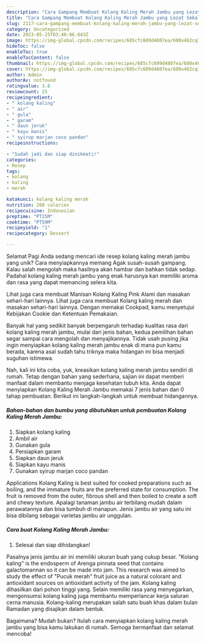 ```yaml
---
description: "Cara Gampang Membuat Kolang Kaling Merah Jambu yang Lezat Sekali, Lezat"
title: "Cara Gampang Membuat Kolang Kaling Merah Jambu yang Lezat Sekali, Lezat"
slug: 2117-cara-gampang-membuat-kolang-kaling-merah-jambu-yang-lezat-sekali-lezat
category: Uncategorized
date: 2023-05-25T03:40:06.643Z
image: https://img-global.cpcdn.com/recipes/685cfc609d4807ea/680x482cq70/kolang-kaling-merah-jambu-foto-resep-utama.jpg
hideToc: false
enableToc: true
enableTocContent: false
thumbnail: https://img-global.cpcdn.com/recipes/685cfc609d4807ea/680x482cq70/kolang-kaling-merah-jambu-foto-resep-utama.jpg
cover: https://img-global.cpcdn.com/recipes/685cfc609d4807ea/680x482cq70/kolang-kaling-merah-jambu-foto-resep-utama.jpg
author: Admin
authorAv: notfound
ratingvalue: 3.8
reviewcount: 25
recipeingredient:
- " kolang kaling"
- " air"
- " gula"
- " garam"
- " daun jeruk"
- " kayu manis"
- " syirup marjan coco pandan"
recipeinstructions:

- "Sudah jadi dan siap dinikmati!"
categories:
- Resep
tags:
- kolang
- kaling
- merah

katakunci: kolang kaling merah 
nutrition: 260 calories
recipecuisine: Indonesian
preptime: "PT15M"
cooktime: "PT59M"
recipeyield: "1"
recipecategory: Dessert

---
```



Selamat Pagi Anda sedang mencari ide resep kolang kaling merah jambu yang unik? Cara menyiapkannya memang Agak susah-susah gampang. Kalau salah mengolah maka hasilnya akan hambar dan bahkan tidak sedap. Padahal kolang kaling merah jambu yang enak harusnya kan memiliki aroma dan rasa yang dapat memancing selera kita.


Lihat juga cara membuat Manisan Kolang Kaling Pink Alami dan masakan sehari-hari lainnya. Lihat juga cara membuat Kolang kaling merah dan masakan sehari-hari lainnya. Dengan memakai Cookpad, kamu menyetujui Kebijakan Cookie dan Ketentuan Pemakaian.

Banyak hal yang sedikit banyak berpengaruh terhadap kualitas rasa dari kolang kaling merah jambu, mulai dari jenis bahan, kedua pemilihan bahan segar sampai cara mengolah dan menyajikannya. Tidak usah pusing jika ingin menyiapkan kolang kaling merah jambu enak di mana pun kamu berada, karena asal sudah tahu triknya maka hidangan ini bisa menjadi suguhan istimewa.


Nah, kali ini kita coba, yuk, kreasikan kolang kaling merah jambu sendiri di rumah. Tetap dengan bahan yang sederhana, sajian ini dapat memberi manfaat dalam membantu menjaga kesehatan tubuh kita. Anda dapat menyiapkan Kolang Kaling Merah Jambu memakai 7 jenis bahan dan 0 tahap pembuatan. Berikut ini langkah-langkah untuk membuat hidangannya.

<!--inarticleads1-->

##### Bahan-bahan dan bumbu yang dibutuhkan untuk pembuatan Kolang Kaling Merah Jambu:

1. Siapkan  kolang kaling
1. Ambil  air
1. Gunakan  gula
1. Persiapkan  garam
1. Siapkan  daun jeruk
1. Siapkan  kayu manis
1. Gunakan  syirup marjan coco pandan


Applications Kolang Kaling is best suited for cooked preparations such as boiling, and the immature fruits are the preferred state for consumption. The fruit is removed from the outer, fibrous shell and then boiled to create a soft and chewy texture. Apalagi tanaman jambu air terbilang mudah dalam perawatannya dan bisa tumbuh di manapun. Jenis jambu air yang satu ini bisa dibilang sebagai varietas jambu air unggulan. 

<!--inarticleads2-->

##### Cara buat Kolang Kaling Merah Jambu:


1. Selesai dan siap dihidangkan!

Pasalnya jenis jambu air ini memiliki ukuran buah yang cukup besar. &#34;Kolang kaling&#34; is the endosperm of Arenga pinnata seed that contains galactomannan so it can be made into jam. This research was aimed to study the effect of &#34;Pucuk merah&#34; fruit juice as a natural colorant and antioxidant sources on antioxidant activity of the jam. Kolang kaling dihasilkan dari pohon tinggi yang. Selain memiliki rasa yang menyegarkan, mengonsumsi kolang kaling juga membantu memperlancar kerja saluran cerna manusia. Kolang-kaling merupakan salah satu buah khas dalam bulan Ramadan yang disajikan dalam bentuk. 

Bagaimana? Mudah bukan? Itulah cara menyiapkan kolang kaling merah jambu yang bisa kamu lakukan di rumah. Semoga bermanfaat dan selamat mencoba!
